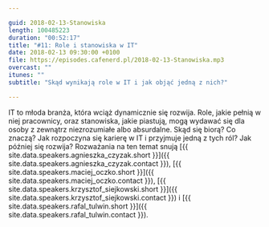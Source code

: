 ```yaml
---

guid: 2018-02-13-Stanowiska
length: 100485223
duration: "00:52:17"
title: "#11: Role i stanowiska w IT"
date: 2018-02-13 09:30:00 +0100
file: https://episodes.cafenerd.pl/2018-02-13-Stanowiska.mp3
overcast: ""
itunes: ""
subtitle: "Skąd wynikają role w IT i jak objąć jedną z nich?"

---
```


IT to młoda branża, która wciąż dynamicznie się rozwija. Role, jakie pełnią w niej pracownicy, oraz stanowiska, jakie piastują, mogą wydawać się dla osoby z zewnątrz niezrozumiałe albo absurdalne. Skąd się biorą? Co znaczą? Jak rozpoczyna się karierę w IT i przyjmuje jedną z tych ról? Jak później się rozwija? Rozważania na ten temat snują [{{ site.data.speakers.agnieszka_czyzak.short }}]({{ site.data.speakers.agnieszka_czyzak.contact }}), [{{ site.data.speakers.maciej_oczko.short }}]({{ site.data.speakers.maciej_oczko.contact }}), [{{ site.data.speakers.krzysztof_siejkowski.short }}]({{ site.data.speakers.krzysztof_siejkowski.contact }}) i [{{ site.data.speakers.rafal_tulwin.short }}]({{ site.data.speakers.rafal_tulwin.contact }}).
